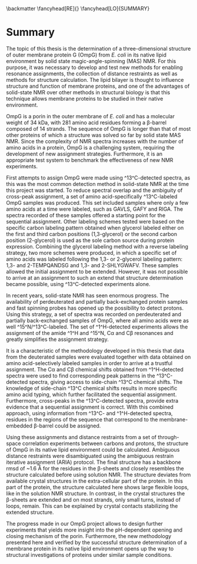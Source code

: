 


\backmatter
\fancyhead[RE]{}
\fancyhead[LO]{SUMMARY}


Summary
=======

The topic of this thesis is the determination of a three-dimensional structure of outer membrane protein G (OmpG) from *E. coli* in its native lipid environment by solid state magic-angle-spinning (MAS) NMR. For this purpose, it was necessary to develop and test new methods for enabling resonance assignments, the collection of distance restraints as well as methods for structure calculation. The lipid bilayer is thought to influence structure and function of membrane proteins, and one of the advantages of solid-state NMR over other methods in structural biology is that this technique allows membrane proteins to be studied in their native environment.

OmpG is a porin in the outer membrane of *E. coli* and has a molecular weight of 34 kDa, with 281 amino acid residues forming a β-barrel composed of 14 strands. The sequence of OmpG is longer than that of most other proteins of which a structure was solved so far by solid state MAS NMR. Since the complexity of NMR spectra increases with the number of amino acids in a protein, OmpG is a challenging system, requiring the development of new assignment strategies. Furthermore, it is an appropriate test system to benchmark the effectiveness of new NMR experiments.

First attempts to assign OmpG were made using ^13^C-detected spectra, as this was the most common detection method in solid-state NMR at the time this project was started. To reduce spectral overlap and the ambiguity of cross-peak assignment, a set of amino acid-specifically ^13^C-labeled OmpG samples was produced. This set included samples where only a few amino acids at a time were labeled, such as GAVLS, GAFY and RIGA. The spectra recorded of these samples offered a starting point for the sequential assignment. Other labeling schemes tested were based on the specific carbon labeling pattern obtained when glycerol labeled either on the first and third carbon positions (1,3-glycerol) or the second carbon position (2-glycerol) is used as the sole carbon source during protein expression. Combining the glycerol labeling method with a reverse labeling strategy, two more schemes were produced, in which a specific set of amino acids was labeled following the 1,3- or 2-glycerol labeling pattern: 1,3- and 2-TEMPQANDSG and 1,3- and 2-SHLYGWAFV. These samples allowed the initial assignment to be extended. However, it was not possible to arrive at an assignment to such an extend that structure determination became possible, using ^13^C-detected experiments alone.

In recent years, solid-state NMR has seen enormous progress. The availability of perdeuterated and partially back-exchanged protein samples and fast spinning probes has opened up the possibility to detect protons. Using this strategy, a set of spectra was recorded on perdeuterated and partially back-exchanged samples of OmpG, where all amino acids were as well ^15^N/^13^C-labeled. The set of ^1^H-detected experiments allows the assignment of the amide ^1^H and ^15^N, Cα and Cβ resonances and greatly simplifies the assignment strategy.

It is a characteristic of the methodology developed in this thesis that data from the deuterated samples were evaluated together with data obtained on amino acid-selectively labeled samples in order to arrive at a trustful assignment. The Cα and Cβ chemical shifts obtained from ^1^H-detected spectra were used to find corresponding peak patterns in the ^13^C-detected spectra, giving access to side-chain ^13^C chemical shifts. The knowledge of side-chain ^13^C chemical shifts results in more specific amino acid typing, which further facilitated the sequential assignment. Furthermore, cross-peaks in the ^13^C-detected spectra, provide extra evidence that a sequential assignment is correct. With this combined approach, using information from ^13^C- and ^1^H-detected spectra, residues in the regions of the sequence that correspond to the membrane-embedded β-barrel could be assigned.

Using these assignments and distance restraints from a set of through-space correlation experiments between carbons and protons, the structure of OmpG in its native lipid environment could be calculated. Ambiguous distance restraints were disambiguated using the ambiguous restrain iterative assignment (ARIA) protocol. The final structure has a backbone rmsd of ~1.6 Å for the residues in the β-sheets and closely resembles the structure calculated before using solution NMR. The structure deviates from available crystal structures in the extra-cellular part of the protein. In this part of the protein, the structure calculated here shows large flexible loops, like in the solution NMR structure. In contrast, in the crystal structures the β-sheets are extended and on most strands, only small turns, instead of loops, remain. This can be explained by crystal contacts stabilizing the extended structure.

The progress made in our OmpG project allows to design further experiments that yields more insight into the pH-dependent opening and closing mechanism of the porin. Furthermore, the new methodology presented here and verified by the successful structure determination of a membrane protein in its native lipid environment opens up the way to structural investigations of proteins under similar sample conditions.